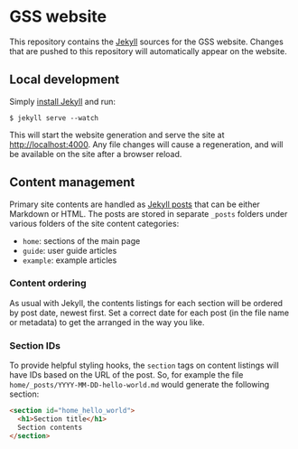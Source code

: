 GSS website
===========

This repository contains the [Jekyll](http://jekyllrb.com/) sources for the GSS website. Changes that are pushed to this repository will automatically appear on the website.

## Local development

Simply [install Jekyll](http://jekyllrb.com/docs/installation/) and run:

```shell
$ jekyll serve --watch
```

This will start the website generation and serve the site at <http://localhost:4000>. Any file changes will cause a regeneration, and will be available on the site after a browser reload.

## Content management

Primary site contents are handled as [Jekyll posts](http://jekyllrb.com/docs/posts/) that can be either Markdown or HTML. The posts are stored in separate `_posts` folders under various folders of the site content categories:

* `home`: sections of the main page
* `guide`: user guide articles
* `example`: example articles

### Content ordering

As usual with Jekyll, the contents listings for each section will be ordered by post date, newest first. Set a correct date for each post (in the file name or metadata) to get the arranged in the way you like.

### Section IDs

To provide helpful styling hooks, the `section` tags on content listings will have IDs based on the URL of the post. So, for example the file `home/_posts/YYYY-MM-DD-hello-world.md` would generate the following section:

```html
<section id="home_hello_world">
  <h1>Section title</h1>
  Section contents
</section>
```
